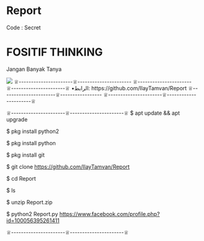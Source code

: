 # Report
Code : Secret

# FOSITIF THINKING
Jangan Banyak Tanya

<Img src="Stock/Report.png">
♕----------------------♕----------------------
♕----------------------♕----------------------♕
•الرابط: https://github.com/IlayTamvan/Report
♕----------------------♕-----------------
♕----------------------♕----------------------♕

♕----------------------♕----------------------♕
$ apt update && apt upgrade

$ pkg install python2

$ pkg install python

$ pkg install git 

$ git clone https://github.com/IlayTamvan/Report

$ cd Report

$ ls

$ unzip Report.zip

$ python2 Report.py 
https://www.facebook.com/profile.php?id=100056395261411

♕----------------------♕----------------------♕


